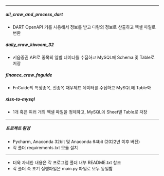 
-----

##### all_craw_and_process_dart
* DART OpenAPI 키를 사용해서 정보를 받고 다량의 정보로 산출하고 엑셀 파일로 변환
##### daily_craw_kiwoom_32
* 키움증권 API로 종목의 일별 데이터를 수집하고 MySQL에 Schema 및 Table로 저장
##### finance_craw_fnguide
* FnGuide의 특정종목, 전종목 재무제표 데이터를 수집하고 MySQL에 Table화
##### xlsx-to-mysql
* 1개 혹은 여러 개의 엑셀 파일을 정제하고, MySQL에 Sheet별 Table로 저장

---

##### 프로젝트 환경
* Pycharm, Anaconda 32bit 및 Anaconda 64bit (2022년 이후 버전)
* 각 폴더 requirements.txt 모듈 설치

----

* 더욱 자세한 내용은 각 프로그램 폴더 내부 README.txt 참조
* 각 폴더 속 초기 실행파일은 main.py 파일로 모두 동일함
